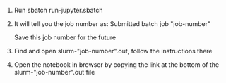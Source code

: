1. Run sbatch run-jupyter.sbatch

2. It will tell you the job number as:
   Submitted batch job "job-number"

   Save this job number for the future

3. Find and open slurm-"job-number".out, follow the instructions there

4. Open the notebook in browser by copying the link at the bottom of
   the slurm-"job-number".out file
